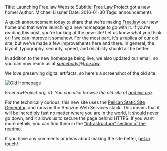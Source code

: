 Title: Launching Free.law Website
Subtitle: Free Law Project got a new home!
Author: Michael Lissner
Date: 2016-01-30
Tags: announcements

A quick announcement today to share that we're making [Free.law][1] our new home and that we're launching a new homepage to go with it. If you're reading this post, you're looking at the new site! Let us know what you think or if we can improve it somehow. For the most part, it's a replica of our old site, but we've made a few improvements here and there. In general, the layout, typography, security, speed, and reliability should all be better.

In addition to the new homepage being live, we also updated our email, so you can now reach us at *somebody@free.law*.

We love preserving digital artifacts, so here's a screenshot of the old site:

![Old Homepage]({static}/images/flp-homepage-v1.png)

*FreeLawProject.org, v1. You can also browse the old site at [archive.org][ia].*

For the technically curious, this new site uses the [Pelican Static Site Generator][p], and runs on the Amazon Web Services stack. This means that it will be incredibly fast no matter where you are in the world, it should never go down, and it allows us to secure the page behind HTTPS. If you want more details, you can find them in the ["Infrastructure" section of the readme][i].

If you have any comments or ideas about making the site better, [get in touch][contact]!

[1]: https://free.law
[p]: https://github.com/getpelican
[i]: https://github.com/freelawproject/free.law/blob/master/README.md#infrastructure
[contact]: {filename}/pages/contact.md
[ia]: https://web.archive.org/web/20151224020326/http://freelawproject.org/
